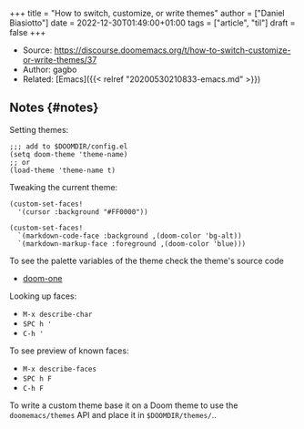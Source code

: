 +++
title = "How to switch, customize, or write themes"
author = ["Daniel Biasiotto"]
date = 2022-12-30T01:49:00+01:00
tags = ["article", "til"]
draft = false
+++

-   Source: <https://discourse.doomemacs.org/t/how-to-switch-customize-or-write-themes/37>
-   Author: gagbo
-   Related: [Emacs]({{< relref "20200530210833-emacs.md" >}})


## Notes {#notes}

Setting themes:

```elisp
;;; add to $DOOMDIR/config.el
(setq doom-theme 'theme-name)
;; or
(load-theme 'theme-name t)
```

Tweaking the current theme:

```elisp
(custom-set-faces!
  '(cursor :background "#FF0000"))

(custom-set-faces!
  `(markdown-code-face :background ,(doom-color 'bg-alt))
  `(markdown-markup-face :foreground ,(doom-color 'blue)))
```

To see the palette variables of the theme check the theme's source code

-   [doom-one](https://github.com/hlissner/emacs-doom-themes/blob/master/themes/doom-one-theme.el#L36-L106)

Looking up faces:

-   `M-x describe-char`
-   `SPC h '`
-   `C-h '`

To see preview of known faces:

-   `M-x describe-faces`
-   `SPC h F`
-   `C-h F`

To write a custom theme base it on a Doom theme to use the `doomemacs/themes` API and place it in `$DOOMDIR/themes/`..
